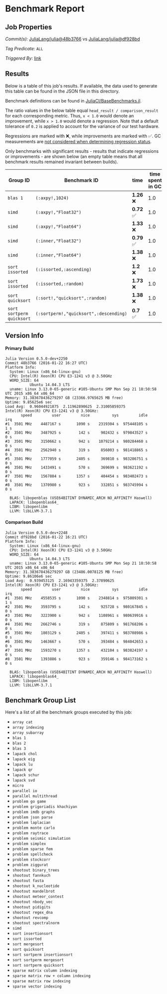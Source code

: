 # Benchmark Report

## Job Properties

*Commit(s):* [JuliaLang/julia@48b3766](https://github.com/JuliaLang/julia/commit/48b3766efde1dcbec9ba4b9c2877cffee0fa57fb) vs [JuliaLang/julia@df928bd](https://github.com/JuliaLang/julia/commit/df928bd9cadafb2dacf0876f7455207bad1fe686)

*Tag Predicate:* `ALL`

*Triggered By:* [link](https://github.com/JuliaLang/julia/pull/14763#issuecomment-173968914)

## Results

Below is a table of this job's results. If available, the data used to generate this
table can be found in the JSON file in this directory.

Benchmark definitions can be found in [JuliaCI/BaseBenchmarks.jl](https://github.com/JuliaCI/BaseBenchmarks.jl).

The ratio values in the below table equal `head_result / comparison_result` for each corresponding
metric. Thus, `x < 1.0` would denote an improvement, while `x > 1.0` would denote a regression.
Note that a default tolerance of `0.2` is applied to account for the variance of our test
hardware.

Regressions are marked with :x:, while improvements are marked with :white_check_mark:. GC
measurements are [not considered when determining regression status](https://github.com/JuliaCI/BenchmarkTrackers.jl/issues/5).

Only benchmarks with significant results - results that indicate regressions or improvements - are
shown below (an empty table means that all benchmark results remained invariant between builds).

| Group ID | Benchmark ID | time | time spent in GC | bytes allocated | number of allocations |
|----------|--------------|------|------------------|-----------------|-----------------------|
| `blas 1` | `(:axpy!,1024)` | **1.26** :x: | 1.0 | 1.0 | 1.0 |
| `simd` | `(:axpy!,"Float32")` | **0.72** :white_check_mark: | 1.0 | 1.0 | 1.0 |
| `simd` | `(:axpy!,"Float64")` | **1.33** :x: | 1.0 | 1.0 | 1.0 |
| `simd` | `(:inner,"Float32")` | **0.79** :white_check_mark: | 1.0 | 1.0 | 1.0 |
| `simd` | `(:inner,"Float64")` | **1.38** :x: | 1.0 | 1.0 | 1.0 |
| `sort issorted` | `(:issorted,:ascending)` | **1.2** :x: | 1.0 | 1.0 | 1.0 |
| `sort issorted` | `(:issorted,:random)` | **1.73** :x: | 1.0 | 1.0 | 1.0 |
| `sort quicksort` | `(:sort!,"quicksort",:random)` | **1.38** :x: | 1.0 | 1.0 | 1.0 |
| `sort sortperm quicksort` | `(:sortperm!,"quicksort",:descending)` | **0.7** :white_check_mark: | 1.0 | 1.0 | 1.0 |

## Version Info

#### Primary Build

```
Julia Version 0.5.0-dev+2250
Commit 48b3766 (2016-01-22 16:27 UTC)
Platform Info:
  System: Linux (x86_64-linux-gnu)
  CPU: Intel(R) Xeon(R) CPU E3-1241 v3 @ 3.50GHz
  WORD_SIZE: 64
           Ubuntu 14.04.3 LTS
  uname: Linux 3.13.0-65-generic #105-Ubuntu SMP Mon Sep 21 18:50:58 UTC 2015 x86_64 x86_64
Memory: 31.383678436279297 GB (23366.9765625 MB free)
Uptime: 9.85625e6 sec
Load Avg:  0.96044921875  2.11962890625  2.31005859375
Intel(R) Xeon(R) CPU E3-1241 v3 @ 3.50GHz: 
       speed         user         nice          sys         idle          irq
#1  3501 MHz    4487167 s       1090 s    2319304 s  975448105 s          1 s
#2  3501 MHz    3487925 s        142 s     902432 s  979843527 s          0 s
#3  3501 MHz    3150662 s        942 s    1079214 s  980284460 s          0 s
#4  3501 MHz    2562940 s        319 s     856003 s  981418865 s          0 s
#5  3501 MHz    1777059 s       2405 s     369810 s  983286751 s          0 s
#6  3501 MHz    1433491 s        570 s     369699 s  983621192 s          0 s
#7  3501 MHz    1567884 s       1357 s     404454 s  983402473 s          0 s
#8  3501 MHz    1370980 s        923 s     332851 s  983745994 s          0 s

  BLAS: libopenblas (USE64BITINT DYNAMIC_ARCH NO_AFFINITY Haswell)
  LAPACK: libopenblas64_
  LIBM: libopenlibm
  LLVM: libLLVM-3.7.1

```

#### Comparison Build

```
Julia Version 0.5.0-dev+2248
Commit df928bd (2016-01-22 16:21 UTC)
Platform Info:
  System: Linux (x86_64-linux-gnu)
  CPU: Intel(R) Xeon(R) CPU E3-1241 v3 @ 3.50GHz
  WORD_SIZE: 64
           Ubuntu 14.04.3 LTS
  uname: Linux 3.13.0-65-generic #105-Ubuntu SMP Mon Sep 21 18:50:58 UTC 2015 x86_64 x86_64
Memory: 31.383678436279297 GB (23486.0078125 MB free)
Uptime: 9.86106e6 sec
Load Avg:  0.939453125  2.16943359375  2.37890625
Intel(R) Xeon(R) CPU E3-1241 v3 @ 3.50GHz: 
       speed         user         nice          sys         idle          irq
#1  3501 MHz    4558535 s       1090 s    2348814 s  975809301 s          1 s
#2  3501 MHz    3593795 s        142 s     925728 s  980167845 s          0 s
#3  3501 MHz    3223900 s        942 s    1108961 s  980639916 s          0 s
#4  3501 MHz    2662746 s        319 s     875809 s  981768206 s          0 s
#5  3501 MHz    1803129 s       2405 s     397411 s  983708986 s          0 s
#6  3501 MHz    1463667 s        570 s     393484 s  984042653 s          0 s
#7  3501 MHz    1593270 s       1357 s     432104 s  983824197 s          0 s
#8  3501 MHz    1393886 s        923 s     359146 s  984173162 s          0 s

  BLAS: libopenblas (USE64BITINT DYNAMIC_ARCH NO_AFFINITY Haswell)
  LAPACK: libopenblas64_
  LIBM: libopenlibm
  LLVM: libLLVM-3.7.1

```

## Benchmark Group List

Here's a list of all the benchmark groups executed by this job:

- `array cat`
- `array indexing`
- `array subarray`
- `blas 1`
- `blas 2`
- `blas 3`
- `lapack chol`
- `lapack eig`
- `lapack lu`
- `lapack qr`
- `lapack schur`
- `lapack svd`
- `micro`
- `parallel io`
- `parallel multithread`
- `problem go game`
- `problem grigoriadis khachiyan`
- `problem imdb graphs`
- `problem json parse`
- `problem laplacian`
- `problem monte carlo`
- `problem raytrace`
- `problem seismic simulation`
- `problem simplex`
- `problem sparse fem`
- `problem spellcheck`
- `problem stockcorr`
- `problem ziggurat`
- `shootout binary_trees`
- `shootout fannkuch`
- `shootout fasta`
- `shootout k_nucleotide`
- `shootout mandelbrot`
- `shootout meteor_contest`
- `shootout nbody_vec`
- `shootout pidigits`
- `shootout regex_dna`
- `shootout revcomp`
- `shootout spectralnorm`
- `simd`
- `sort insertionsort`
- `sort issorted`
- `sort mergesort`
- `sort quicksort`
- `sort sortperm insertionsort`
- `sort sortperm mergesort`
- `sort sortperm quicksort`
- `sparse matrix column indexing`
- `sparse matrix row + column indexing`
- `sparse matrix row indexing`
- `sparse vector indexing`
